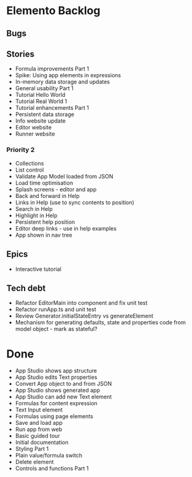 Elemento Backlog
================

Bugs
----


Stories
-------
- Formula improvements Part 1
- Spike: Using app elements in expressions
- In-memory data storage and updates
- General usability Part 1
- Tutorial Hello World
- Tutorial Real World 1
- Tutorial enhancements Part 1
- Persistent data storage
- Info website update
- Editor website
- Runner website

### Priority 2
- Collections
- List control
- Validate App Model loaded from JSON
- Load time optimisation
- Splash screens - editor and app
- Back and forward in Help
- Links in Help (use to sync contents to position)
- Search in Help
- Highlight in Help
- Persistent help position
- Editor deep links - use in help examples
- App shown in nav tree

Epics
-----

- Interactive tutorial

Tech debt
---------

- Refactor EditorMain into component and fix unit test
- Refactor runApp.ts and unit test
- Review Generator.initialStateEntry vs generateElement
- Mechanism for generating defaults, state and properties code from model object - mark as stateful?


Done
====

- App Studio shows app structure
- App Studio edits Text properties
- Convert App object to and from JSON
- App Studio shows generated app
- App Studio can add new Text element
- Formulas for content expression
- Text Input element
- Formulas using page elements
- Save and load app
- Run app from web
- Basic guided tour
- Initial documentation
- Styling Part 1
- Plain value/formula switch
- Delete element
- Controls and functions Part 1
